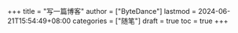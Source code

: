 +++
title = "写一篇博客"
author = ["ByteDance"]
lastmod = 2024-06-21T15:54:49+08:00
categories = ["随笔"]
draft = true
toc = true
+++
